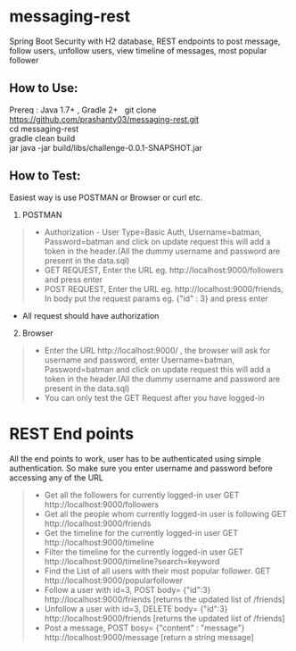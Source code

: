 # messaging-rest  
Spring Boot Security with H2 database, REST endpoints to post message, follow users, unfollow users, view timeline of messages, most popular follower 

## How to Use:  
Prereq : Java 1.7+ , Gradle 2+  
git clone https://github.com/prashanty03/messaging-rest.git  
cd messaging-rest  
gradle clean build  
jar java -jar build/libs/challenge-0.0.1-SNAPSHOT.jar  

## How to Test:
Easiest way is use POSTMAN or Browser or curl etc.
1. POSTMAN  
  > * Authorization - User Type=Basic Auth, Username=batman, Password=batman and click on update request this will add a token in the header.(All the dummy username and password are present in the data.sql)
  > * GET REQUEST, Enter the URL eg. http://localhost:9000/followers and press enter  
  > * POST REQUEST, Enter the URL eg. http://localhost:9000/friends, In body put the request params eg. {"id" : 3} and press enter  
  * All request should have authorization  
  
2. Browser
  > * Enter the URL http://localhost:9000/ , the browser will ask for username and password, enter Username=batman, Password=batman and click on update request this will add a token in the header.(All the dummy username and password are present in the data.sql)  
  > * You can only test the GET Request after you have logged-in
  



# REST End points
All the end points to work, user has to be authenticated using simple authentication. So make sure you enter username and password before accessing any of the URL

> * Get all the followers for currently logged-in user GET http://localhost:9000/followers  
> * Get all the people whom currently logged-in user is following GET http://localhost:9000/friends  
> * Get the timeline for the currently logged-in user  GET http://localhost:9000/timeline  
> * Filter the timeline for the currently logged-in user GET http://localhost:9000/timeline?search=keyword  
> * Find the List of all users with their most popular follower. GET http://localhost:9000/popularfollower  
> * Follow a user with id=3, POST body= {"id":3} http://localhost:9000/friends [returns the updated list of /friends]  
> * Unfollow a user with id=3, DELETE body= {"id":3} http://localhost:9000/friends [returns the updated list of /friends]  
> * Post a message, POST bosy= {"content" : "message"} http://localhost:9000/message [return a string message]  


